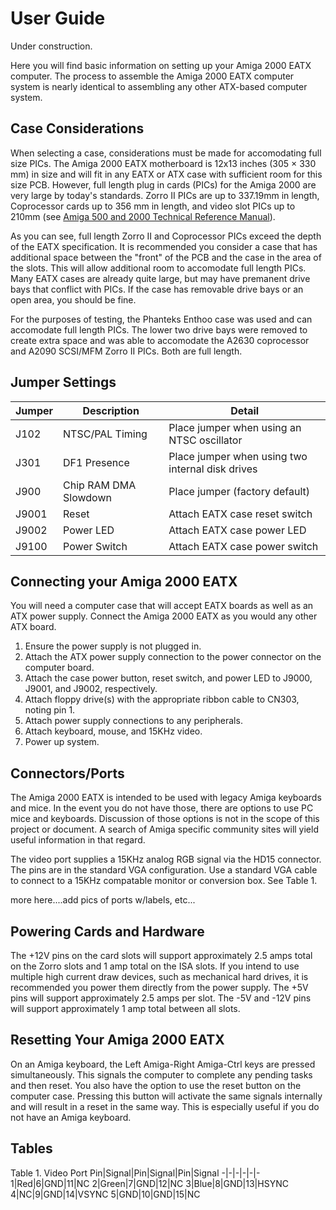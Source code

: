 # User Guide
Under construction.

Here you will find basic information on setting up your Amiga 2000 EATX computer. The process to assemble the Amiga 2000 EATX computer system is nearly identical to assembling any other ATX-based computer system. 

## Case Considerations
When selecting a case, considerations must be made for accomodating full size PICs. The Amiga 2000 EATX motherboard is 12x13 inches (305 × 330 mm) in size and will fit in any EATX or ATX case with sufficient room for this size PCB. However, full length plug in cards (PICs) for the Amiga 2000 are very large by today's standards. Zorro II PICs are up to 337.19mm in length, Coprocessor cards up to 356 mm in length, and video slot PICs up to 210mm (see [Amiga 500 and 2000 Technical Reference Manual](/DataSheets/Amiga_A500_A2000_Technical_Reference_Manual_1987.pdf)). 

As you can see, full length Zorro II and Coprocessor PICs exceed the depth of the EATX specification. It is recommended you consider a case that has additional space between the "front" of the PCB and the case in the area of the slots. This will allow additional room to accomodate full length PICs. Many EATX cases are already quite large, but may have premanent drive bays that conflict with PICs. If the case has removable drive bays or an open area, you should be fine.

For the purposes of testing, the Phanteks Enthoo case was used and can accomodate full length PICs. The lower two drive bays were removed to create extra space and was able to accomodate the A2630 coprocessor and A2090 SCSI/MFM Zorro II PICs. Both are full length.

## Jumper Settings
Jumper|Description|Detail
-|-|-
J102|NTSC/PAL Timing|Place jumper when using an NTSC oscillator
J301|DF1 Presence|Place jumper when using two internal disk drives
J900|Chip RAM DMA Slowdown|Place jumper (factory default)
J9001|Reset|Attach EATX case reset switch
J9002|Power LED|Attach EATX case power LED
J9100|Power Switch|Attach EATX case power switch

## Connecting your Amiga 2000 EATX
You will need a computer case that will accept EATX boards as well as an ATX power supply. Connect the Amiga 2000 EATX as you would any other ATX board.

1. Ensure the power supply is not plugged in.
2. Attach the ATX power supply connection to the power connector on the computer board.
3. Attach the case power button, reset switch, and power LED to J9000, J9001, and J9002, respectively.
4. Attach floppy drive(s) with the appropriate ribbon cable to CN303, noting pin 1.
5. Attach power supply connections to any peripherals.
6. Attach keyboard, mouse, and 15KHz video.
7. Power up system.

## Connectors/Ports
The Amiga 2000 EATX is intended to be used with legacy Amiga keyboards and mice. In the event you do not have those, there are options to use PC mice and keyboards. Discussion of those options is not in the scope of this project or document. A search of Amiga specific community sites will yield useful information in that regard.

The video port supplies a 15KHz analog RGB signal via the HD15 connector. The pins are in the standard VGA configuration. Use a standard VGA cable to connect to a 15KHz compatable monitor or conversion box. See Table 1.

more here....add pics of ports w/labels, etc...

## Powering Cards and Hardware
The +12V pins on the card slots will support approximately 2.5 amps total on the Zorro slots and 1 amp total on the ISA slots. If you intend to use multiple high current draw devices, such as mechanical hard drives, it is recommended you power them directly from the power supply. The +5V pins will support approximately 2.5 amps per slot. The -5V and -12V pins will support approximately 1 amp total between all slots.

## Resetting Your Amiga 2000 EATX
On an Amiga keyboard, the Left Amiga-Right Amiga-Ctrl keys are pressed simultaneously. This signals the computer to complete any pending tasks and then reset. You also have the option to use the reset button on the computer case. Pressing this button will activate the same signals internally and will result in a reset in the same way. This is especially useful if you do not have an Amiga keyboard.

## Tables
Table 1. Video Port
Pin|Signal|Pin|Signal|Pin|Signal
-|-|-|-|-|-
1|Red|6|GND|11|NC
2|Green|7|GND|12|NC
3|Blue|8|GND|13|HSYNC
4|NC|9|GND|14|VSYNC
5|GND|10|GND|15|NC
